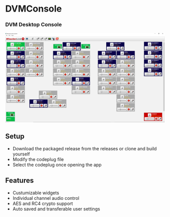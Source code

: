 # DVMConsole
### DVM Desktop Console
![console](./images/consolehome.JPG)
## Setup
- Download the packaged release from the releases or clone and build yourself
- Modify the codeplug file
- Select the codeplug once opening the app
## Features
- Custumizable widgets
- Individual channel audio control
- AES and RC4 crypto support
- Auto saved and transferable user settings